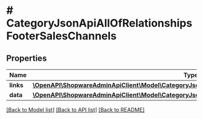 # # CategoryJsonApiAllOfRelationshipsFooterSalesChannels

## Properties

Name | Type | Description | Notes
------------ | ------------- | ------------- | -------------
**links** | [**\OpenAPI\ShopwareAdminApiClient\Model\CategoryJsonApiAllOfRelationshipsFooterSalesChannelsLinks**](CategoryJsonApiAllOfRelationshipsFooterSalesChannelsLinks.md) |  | [optional]
**data** | [**\OpenAPI\ShopwareAdminApiClient\Model\CategoryJsonApiAllOfRelationshipsFooterSalesChannelsData[]**](CategoryJsonApiAllOfRelationshipsFooterSalesChannelsData.md) |  | [optional]

[[Back to Model list]](../../README.md#models) [[Back to API list]](../../README.md#endpoints) [[Back to README]](../../README.md)

